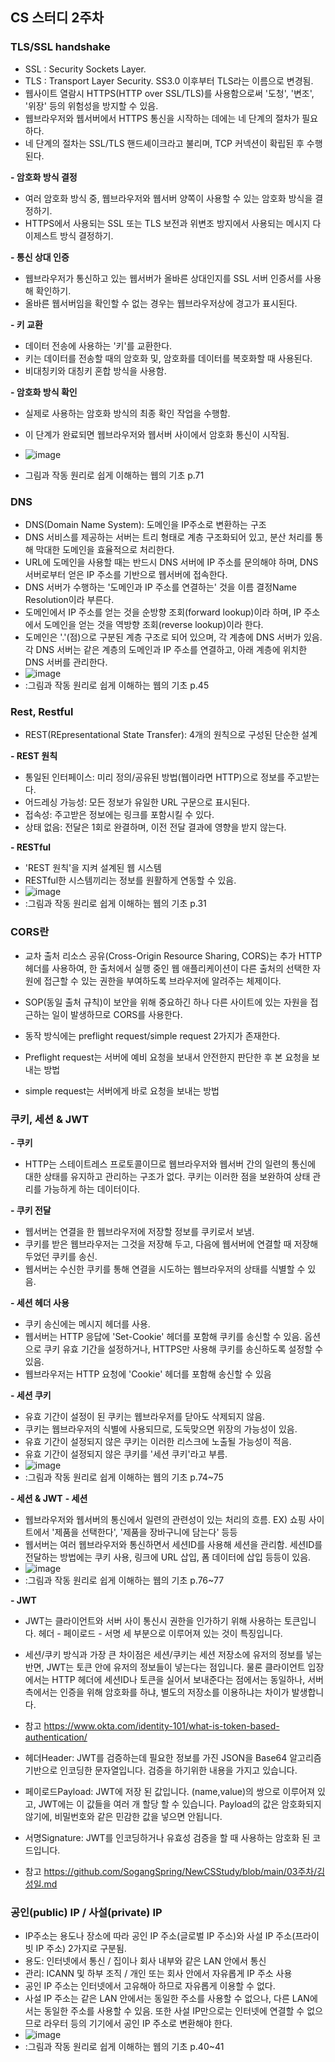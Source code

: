 ## CS 스터디 2주차

### TLS/SSL handshake
* SSL : Security Sockets Layer. 
* TLS : Transport Layer Security. SS3.0 이후부터 TLS라는 이름으로 변경됨.
* 웹사이트 열람시 HTTPS(HTTP over SSL/TLS)를 사용함으로써 '도청', '변조', '위장' 등의 위험성을 방지할 수 있음.
* 웹브라우저와 웹서버에서 HTTPS 통신을 시작하는 데에는 네 단계의 절차가 필요하다. 
* 네 단계의 절차는 SSL/TLS 핸드셰이크라고 불리며, TCP 커넥션이 확립된 후 수행된다.

**- 암호화 방식 결정**
* 여러 암호화 방식 중, 웹브라우저와 웹서버 양쪽이 사용할 수 있는 암호화 방식을 결정하기.
* HTTPS에서 사용되는 SSL 또는 TLS 보전과 위변조 방지에서 사용되는 메시지 다이제스트 방식 결정하기.

**- 통신 상대 인증**
* 웹브라우저가 통신하고 있는 웹서버가 올바른 상대인지를 SSL 서버 인증서를 사용해 확인하기.
* 올바른 웹서버임을 확인할 수 없는 경우는 웹브라우저상에 경고가 표시된다. 

**- 키 교환**
* 데이터 전송에 사용하는 '키'를 교환한다. 
* 키는 데이터를 전송할 때의 암호화 및, 암호화를 데이터를 복호화할 때 사용된다. 
* 비대칭키와 대칭키 혼합 방식을 사용함.

**- 암호화 방식 확인**
* 실제로 사용하는 암호화 방식의 최종 확인 작업을 수행함.
* 이 단계가 완료되면 웹브라우저와 웹서버 사이에서 암호화 통신이 시작됨.

* ![image](https://github.com/Sogang-CS-Study/CS-Study/assets/55428818/62e1ae5d-5a00-4a22-b175-f51bf9464c33)
* 그림과 작동 원리로 쉽게 이해하는 웹의 기초 p.71

### DNS
* DNS(Domain Name System): 도메인을 IP주소로 변환하는 구조
* DNS 서비스를 제공하는 서버는 트리 형태로 계층 구조화되어 있고, 분산 처리를 통해 막대한 도메인을 효율적으로 처리한다.
* URL에 도메인을 사용할 때는 반드시 DNS 서버에 IP 주소를 문의해야 하며, DNS 서버로부터 얻은 IP 주소를 기반으로 웹서버에 접속한다.
* DNS 서버가 수행하는 '도메인과 IP 주소를 연결하는' 것을 이름 결정Name Resolution이라 부른다.
* 도메인에서 IP 주소를 얻는 것을 순방향 조회(forward lookup)이라 하며, IP 주소에서 도메인을 얻는 것을 역방향 조회(reverse lookup)이라 한다.
* 도메인은 '.'(점)으로 구분된 계층 구조로 되어 있으며, 각 계층에 DNS 서버가 있음. 각 DNS 서버는 같은 계층의 도메인과 IP 주소를 연결하고, 아래 계층에 위치한 DNS 서버를 관리한다. 
* ![image](https://github.com/Sogang-CS-Study/CS-Study/assets/55428818/15996c13-0ac2-43ac-bf37-778a9caa6855)
* :그림과 작동 원리로 쉽게 이해하는 웹의 기초 p.45


### Rest, Restful
* REST(REpresentational State Transfer): 4개의 원칙으로 구성된 단순한 설계

**- REST 원칙**
* 통일된 인터페이스: 미리 정의/공유된 방법(웹이라면 HTTP)으로 정보를 주고받는다.
* 어드레싱 가능성: 모든 정보가 유일한 URL 구문으로 표시된다.
* 접속성: 주고받은 정보에는 링크를 포함시킬 수 있다.
* 상태 없음: 전달은 1회로 완결하며, 이전 전달 결과에 영향을 받지 않는다.

**- RESTful**
* 'REST 원칙'을 지켜 설계된 웹 시스템
* RESTful한 시스템끼리는 정보를 원활하게 연동할 수 있음.
* ![image](https://github.com/Sogang-CS-Study/CS-Study/assets/55428818/4d9817d9-8787-4d28-9629-13452477316d)
* :그림과 작동 원리로 쉽게 이해하는 웹의 기초 p.31


### CORS란
* 교차 출처 리소스 공유(Cross-Origin Resource Sharing, CORS)는 추가 HTTP 헤더를 사용하여, 한 출처에서 실행 중인 웹 애플리케이션이 다른 출처의 선택한 자원에 접근할 수 있는 권한을 부여하도록 브라우저에 알려주는 체제이다.

* SOP(동일 출처 규칙)이 보안을 위해 중요하긴 하나 다른 사이트에 있는 자원을 접근하는 일이 발생하므로 CORS를 사용한다.

* 동작 방식에는 preflight request/simple request 2가지가 존재한다.

* Preflight request는 서버에 예비 요청을 보내서 안전한지 판단한 후 본 요청을 보내는 방법
* simple request는 서버에게 바로 요청을 보내는 방법



### 쿠키, 세션 & JWT
**- 쿠키**
* HTTP는 스테이트레스 프로토콜이므로 웹브라우저와 웹서버 간의 일련의 통신에 대한 상태를 유지하고 관리하는 구조가 없다. 쿠키는 이러한 점을 보완하여 상태 관리를 가능하게 하는 데이터이다.

**- 쿠키 전달**
* 웹서버는 연결을 한 웹브라우저에 저장할 정보를 쿠키로서 보냄.
* 쿠키를 받은 웹브라우저는 그것을 저장해 두고, 다음에 웹서버에 연결할 때 저장해 두었던 쿠키를 송신.
* 웹서버는 수신한 쿠키를 통해 연결을 시도하는 웹브라우저의 상태를 식별할 수 있음.

**- 세션 헤더 사용**
* 쿠키 송신에는 메시지 헤더를 사용.
* 웹서버는 HTTP 응답에 'Set-Cookie' 헤더를 포함해 쿠키를 송신할 수 있음. 옵션으로 쿠키 유효 기간을 설정하거나, HTTPS만 사용해 쿠키를 송신하도록 설정할 수 있음.
* 웹브라우저는 HTTP 요청에 'Cookie' 헤더를 포함해 송신할 수 있음

**- 세션 쿠키**
* 유효 기간이 설정이 된 쿠키는 웹브라우저를 닫아도 삭제되지 않음. 
* 쿠키는 웹브라우저의 식별에 사용되므로, 도둑맞으면 위장의 가능성이 있음.
* 유효 기간이 설정되지 않은 쿠키는 이러한 리스크에 노출될 가능성이 적음.
* 유효 기간이 설정되지 않은 쿠키를 '세션 쿠키'라고 부름.
* ![image](https://github.com/Sogang-CS-Study/CS-Study/assets/55428818/21cc0215-1407-4264-9abc-eb3e49bb3e66)
* :그림과 작동 원리로 쉽게 이해하는 웹의 기초 p.74~75

**- 세션 & JWT**
**- 세션**
* 웹브라우저와 웹서버의 통신에서 일련의 관련성이 있는 처리의 흐름. EX) 쇼핑 사이트에서 '제품을 선택한다', '제품을 장바구니에 담는다' 등등
* 웹서버는 여러 웹브라우저와 통신하면서 세션ID를 사용해 세션을 관리함. 세션ID를 전달하는 방법에는 쿠키 사용, 링크에 URL 삽입, 폼 데이터에 삽입 등등이 있음.
* ![image](https://github.com/Sogang-CS-Study/CS-Study/assets/55428818/fe467150-51e9-464e-b41c-112b17d3fe70)
* :그림과 작동 원리로 쉽게 이해하는 웹의 기초 p.76~77

**- JWT**
* JWT는 클라이언트와 서버 사이 통신시 권한을 인가하기 위해 사용하는 토큰입니다. 헤더 - 페이로드 - 서명 세 부분으로 이루어져 있는 것이 특징입니다.
* 세션/쿠키 방식과 가장 큰 차이점은 세션/쿠키는 세션 저장소에 유저의 정보를 넣는 반면, JWT는 토큰 안에 유저의 정보들이 넣는다는 점입니다. 물론 클라이언트 입장에서는 HTTP 헤더에 세션ID나 토큰을 실어서 보내준다는 점에서는 동일하나, 서버 측에서는 인증을 위해 암호화를 하냐, 별도의 저장소를 이용하냐는 차이가 발생합니다.
* 참고 https://www.okta.com/identity-101/what-is-token-based-authentication/

* 헤더Header: JWT를 검증하는데 필요한 정보를 가진 JSON을 Base64 알고리즘 기반으로 인코딩한 문자열입니다. 검증을 하기위한 내용을 가지고 있습니다.
* 페이로드Payload: JWT에 저장 된 값입니다. (name,value)의 쌍으로 이루어져 있고, JWT에는 이 값들을 여러 개 할당 할 수 있습니다. Payload의 값은 암호화되지 않기에, 비밀번호와 같은 민감한 값을 넣으면 안됩니다.
* 서명Signature: JWT를 인코딩하거나 유효성 검증을 할 때 사용하는 암호화 된 코드입니다.
* 참고 https://github.com/SogangSpring/NewCSStudy/blob/main/03주차/김성일.md

### 공인(public) IP / 사설(private) IP
* IP주소는 용도나 장소에 따라 공인 IP 주소(글로벌 IP 주소)와 사설 IP 주소(프라이빗 IP 주소) 2가지로 구분됨.
* 용도: 인터넷에서 통신 / 집이나 회사 내부와 같은 LAN 안에서 통신
* 관리: ICANN 및 하부 조직 / 개인 또는 회사 안에서 자유롭게 IP 주소 사용
* 공인 IP 주소는 인터넷에서 고유해아 하므로 자유롭게 이용할 수 없다.
* 사설 IP 주소는 같은 LAN 안에서는 동일한 주소를 사용할 수 없으나, 다른 LAN에서는 동일한 주소를 사용할 수 있음. 또한 사설 IP만으로는 인터넷에 연결할 수 없으므로 라우터 등의 기기에서 공인 IP 주소로 변환해야 한다.
* ![image](https://github.com/Sogang-CS-Study/CS-Study/assets/55428818/b26a42dd-3451-41d8-b187-8dc6c4a53200)
* :그림과 작동 원리로 쉽게 이해하는 웹의 기초 p.40~41
